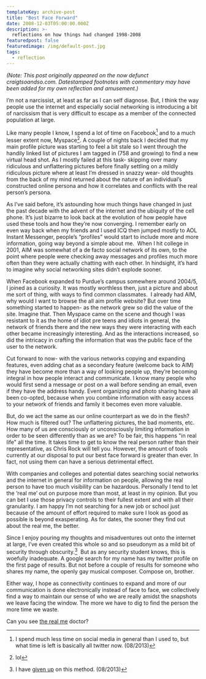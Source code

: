 ```yaml
---
templateKey: archive-post
title: "Best Face Forward"
date: 2008-12-03T05:00:00.000Z
description: >-
  reflections on how things had changed 1998-2008
featuredpost: false
featuredimage: /img/default-post.jpg
tags:
  - reflection
---
```


*(Note: This post originally appeared on the now defunct craigtsoandso.com. Datestamped footnotes with commentary may have been added for my own reflection and amusement.)*

I’m not a narcissist, at least as far as I can self diagnose. But, I think the way people use the internet and especially social networking is introducing a bit of narcissism that is very difficult to escape as a member of the connected population at large.

Like many people I know, I spend a lot of time on Facebook[^1] and to a much lesser extent now, Myspace[^2]. A couple of nights back I decided that my main profile picture was starting to feel a bit stale so I went through the handily linked list of pictures I am tagged in (758 and growing) to find a new virtual head shot. As I mostly failed at this task- skipping over many ridiculous and unflattering pictures before finally settling on a mildly ridiculous picture where at least I’m dressed in snazzy wear- old thoughts from the back of my mind returned about the nature of an individual’s constructed online persona and how it correlates and conflicts with the real person’s persona.

 [^1]: I spend much less time on social media in general than I used to, but what time is left is basically all twitter now. (08/2013) 
 [^2]: lol 

As I’ve said before, it’s astounding how much things have changed in just the past decade with the advent of the internet and the ubiquity of the cell phone. It’s just bizarre to look back at the evolution of how people have used these tools and how they’re now converging. I remember early on even way back when my friends and I used ICQ then jumped mostly to AOL Instant Messenger, people’s “profiles” would start to include more and more information, going way beyond a simple about me.  When I hit college in 2001, AIM was somewhat of a de facto social network of its own, to the point where people were checking away messages and profiles much more often than they were actually chatting with each other. In hindsight, it’s hard to imagine why social networking sites didn’t explode sooner.

When Facebook expanded to Purdue’s campus somewhere around 2004/5, I joined as a curiosity. It was mostly worthless then, just a picture and about me sort of thing, with ways to find common classmates.  I already had AIM, why would I want to browse the all aim profile website? But over time something started to happen- as the network grew so did the value of the site. Imagine that. Then Myspace came on the scene and though I was resistant to it as the home of idiot pre teens and idiots in general, the network of friends there and the new ways they were interacting with each other became increasingly interesting. And as the interactions increased, so did the intricacy in crafting the information that was the public face of the user to the network.

Cut forward to now- with the various networks copying and expanding features, even adding chat as a secondary feature (welcome back to AIM) they have become more than a way of looking people up, they’re becoming integral in how people interact and communicate. I know many people who would first send a message or post on a wall before sending an email, even if they have the address handy. Event organizing and photo sharing have all been co-opted, because when you combine information with easy access to your network of friends and family it becomes even more valuable.

But, do we act the same as our online counterpart as we do in the flesh? How much is filtered out? The unflattering pictures, the bad moments, etc. How many of us are consciously or unconsciously limiting information in order to be seen differently than as we are? To be fair, this happens "in real life" all the time. It takes time to get to know the real person rather than their representative, as Chris Rock will tell you. However, the amount of tools currently at our disposal to put our best face forward is greater than ever. In fact, not using them can have a serious detrimental effect.

With companies and colleges and potential dates searching social networks and the internet in general for information on people, allowing the real person to have too much visibility can be hazardous. Personally I tend to let the ‘real me’ out on purpose more than most, at least in my opinion. But you can bet I use those privacy controls to their fullest extent and with all their granularity. I am happy I’m not searching for a new job or school just because of the amount of effort required to make sure I look as good as possible is beyond exasperating. As for dates, the sooner they find out about the real me, the better.

Since I enjoy pouring my thoughts and misadventures out onto the internet at large, I’ve even created this whole so and so pseudonym as a mild bit of security through obscurity.[^3]  But as any security student knows, this is woefully inadequate. A google search for my name has my twitter profile on the first page of results. But not before a couple of results for someone who shares my name, the openly gay musical composer. Compose on, brother.

 [^3]: I have [given up](/2012/09/who-am-i-whats-my-name/) on this method. (08/2013)

Either way, I hope as connectivity continues to expand and more of our communication is done electronically instead of face to face, we collectively find a way to maintain our sense of who we are really amidst the snapshots we leave facing the window. The more we have to dig to find the person the more time we waste.

Can you see [the real me](http://www.youtube.com/watch?v=pohhMx9EdNc) doctor?